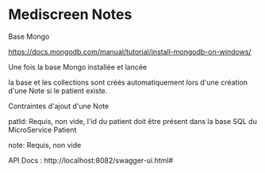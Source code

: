 # Mediscreen Notes 

Base Mongo

https://docs.mongodb.com/manual/tutorial/install-mongodb-on-windows/

Une fois la base Mongo installée et lancée

la base et les collections sont créés automatiquement lors d'une création d'une Note
si le patient existe.

Contraintes d'ajout d'une Note

patId: Requis, non vide, l'id du patient doit être présent dans la base SQL du MicroService Patient

note: Requis, non vide

API Docs : http://localhost:8082/swagger-ui.html#


